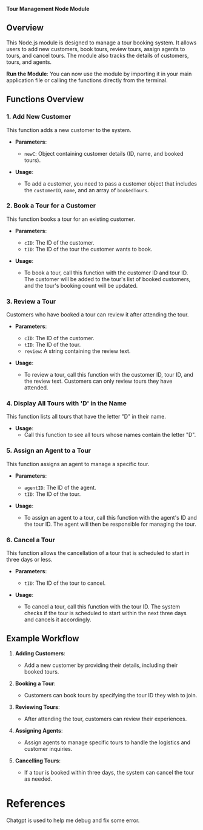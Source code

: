 

**Tour Management Node Module**

## Overview

This Node.js module is designed to manage a tour booking system. It allows users to add new customers, book tours, review tours, assign agents to tours, and cancel tours. The module also tracks the details of customers, tours, and agents.

**Run the Module**: You can now use the module by importing it in your main application file or calling the functions directly from the terminal.

## Functions Overview

### 1. **Add New Customer**

This function adds a new customer to the system.

- **Parameters**:
  - `newC`: Object containing customer details (ID, name, and booked tours).

- **Usage**:
  - To add a customer, you need to pass a customer object that includes the `customerID`, `name`, and an array of `bookedTours`.

### 2. **Book a Tour for a Customer**

This function books a tour for an existing customer.

- **Parameters**:
  - `cID`: The ID of the customer.
  - `tID`: The ID of the tour the customer wants to book.

- **Usage**:
  - To book a tour, call this function with the customer ID and tour ID. The customer will be added to the tour's list of booked customers, and the tour's booking count will be updated.

### 3. **Review a Tour**

Customers who have booked a tour can review it after attending the tour.

- **Parameters**:
  - `cID`: The ID of the customer.
  - `tID`: The ID of the tour.
  - `review`: A string containing the review text.

- **Usage**:
  - To review a tour, call this function with the customer ID, tour ID, and the review text. Customers can only review tours they have attended.

### 4. **Display All Tours with 'D' in the Name**

This function lists all tours that have the letter "D" in their name.

- **Usage**:
  - Call this function to see all tours whose names contain the letter "D".

### 5. **Assign an Agent to a Tour**

This function assigns an agent to manage a specific tour.

- **Parameters**:
  - `agentID`: The ID of the agent.
  - `tID`: The ID of the tour.

- **Usage**:
  - To assign an agent to a tour, call this function with the agent's ID and the tour ID. The agent will then be responsible for managing the tour.

### 6. **Cancel a Tour**

This function allows the cancellation of a tour that is scheduled to start in three days or less.

- **Parameters**:
  - `tID`: The ID of the tour to cancel.

- **Usage**:
  - To cancel a tour, call this function with the tour ID. The system checks if the tour is scheduled to start within the next three days and cancels it accordingly.

## Example Workflow

1. **Adding Customers**:
   - Add a new customer by providing their details, including their booked tours.
  
2. **Booking a Tour**:
   - Customers can book tours by specifying the tour ID they wish to join.
  
3. **Reviewing Tours**:
   - After attending the tour, customers can review their experiences.

4. **Assigning Agents**:
   - Assign agents to manage specific tours to handle the logistics and customer inquiries.

5. **Cancelling Tours**:
   - If a tour is booked within three days, the system can cancel the tour as needed.

# References
Chatgpt is used to help me debug and fix some error. 


